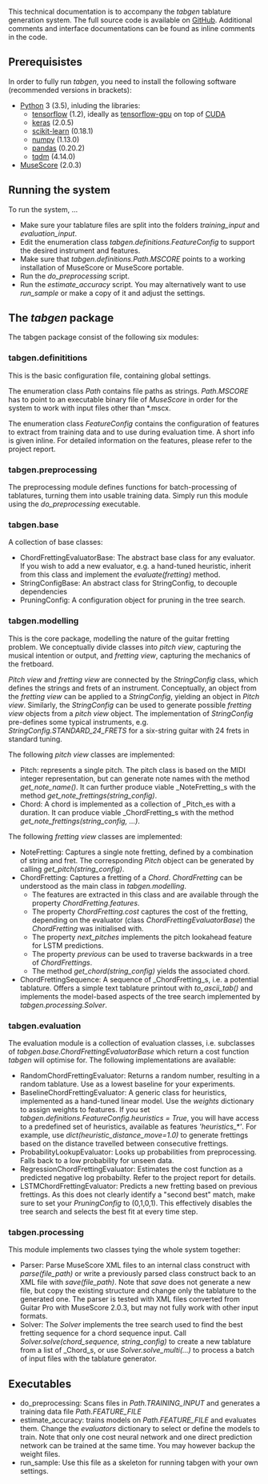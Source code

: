 This technical documentation is to accompany the _tabgen_ tablature generation system. The full source code is available on [GitHub](https://github.com/gitarreneli/tabgen). Additional comments and interface documentations can be found as inline comments in the code.

## Prerequisistes
In order to fully run _tabgen_, you need to install the following software (recommended versions in brackets):

* [Python](https://www.python.org/) 3 (3.5), inluding the libraries:
    * [tensorflow](https://www.tensorflow.org/) (1.2), ideally as [tensorflow-gpu](https://pypi.python.org/pypi/tensorflow-gpu/) on top of [CUDA](https://developer.nvidia.com/cuda-downloads)
    * [keras](https://keras.io/) (2.0.5)
    * [scikit-learn](http://scikit-learn.org/stable/) (0.18.1)
    * [numpy](http://www.numpy.org/) (1.13.0)
    * [pandas](http://pandas.pydata.org/) (0.20.2)
    * [tqdm](https://pypi.python.org/pypi/tqdm) (4.14.0)
* [MuseScore](https://musescore.org) (2.0.3)

## Running the system
To run the system, ...

* Make sure your tablature files are split into the folders _training\_input_ and _evaluation\_input_.
* Edit the enumeration class _tabgen.definitions.FeatureConfig_ to support the desired instrument and features.
* Make sure that _tabgen.definitions.Path.MSCORE_ points to a working installation of MuseScore or MuseScore portable.
* Run the _do\_preprocessing_ script.
* Run the _estimate\_accuracy_ script. You may alternatively want to use _run\_sample_ or make a copy of it and adjust the settings.

## The _tabgen_ package
The tabgen package consist of the following six modules:

### tabgen.definititions
This is the basic configuration file, containing global settings.

The enumeration class _Path_ contains file paths as strings. _Path.MSCORE_ has to point to an executable binary file of _MuseScore_ in order for the system to work with input files other than \*.mscx.

The enumeration class _FeatureConfig_ contains the configuration of features to extract from training data and to use during evaluation time. A short info is given inline. For detailed information on the features, please refer to the project report.

### tabgen.preprocessing
The preprocessing module defines functions for batch-processing of tablatures, turning them into usable training data. Simply run this module using the _do\_preprocessing_ executable.

### tabgen.base
A collection of base classes:

* ChordFrettingEvaluatorBase: The abstract base class for any evaluator. If you wish to add a new evaluator, e.g. a hand-tuned heuristic, inherit from this class and implement the _evaluate(fretting)_ method.
* StringConfigBase: An abstract class for StringConfig, to decouple dependencies
* PruningConfig: A configuration object for pruning in the tree search.

### tabgen.modelling
This is the core package, modelling the nature of the guitar fretting problem. We conceptually divide classes into _pitch view_, capturing the musical intention or output, and _fretting view_, capturing the mechanics of the fretboard.

_Pitch view_ and _fretting view_ are connected by the _StringConfig_ class, which defines the strings and frets of an instrument. Conceptually, an object from the _fretting view_ can be applied to a _StringConfig_, yielding an object in _Pitch view_. Similarly, the _StringConfig_ can be used to generate possible _fretting view_ objects from a _pitch view_ object.
The implementation of _StringConfig_ pre-defines some typical instruments, e.g. _StringConfig.STANDARD\_24\_FRETS_ for a six-string guitar with 24 frets in standard tuning.

The following _pitch view_ classes are implemented:

* Pitch: represents a single pitch. The pitch class is based on the MIDI integer representation, but can generate note names with the method _get\_note\_name()_. It can further produce viable _NoteFretting_s with the method _get\_note\_frettings(string\_config)_.
* Chord: A chord is implemented as a collection of _Pitch_es with a duration. It can produce viable _ChordFretting_s with the method _get\_note\_frettings(string\_config, ...)_.

The following _fretting view_ classes are implemented:

* NoteFretting: Captures a single note fretting, defined by a combination of string and fret. The corresponding _Pitch_ object can be generated by calling _get\_pitch(string\_config)_.
* ChordFretting: Captures a fretting of a _Chord_. _ChordFretting_ can be understood as the main class in _tabgen.modelling_.
    * The features are extracted in this class and are available through the property _ChordFretting.features_.
    * The property _ChordFretting.cost_ captures the cost of the fretting, depending on the evaluator (class _ChordFrettingEvaluatorBase_) the _ChordFretting_ was initialised with.
    * The property _next\_pitches_ implements the pitch lookahead feature for LSTM predictions.
    * The property _previous_ can be used to traverse backwards in a tree of _ChordFrettings_.
    * The method _get\_chord(string\_config)_ yields the associated chord.
* ChordFrettingSequence: A sequence of _ChordFretting_s, i.e. a potential tablature. Offers a simple text tablature printout with _to\_ascii\_tab()_ and implements the model-based aspects of the tree search implemented by _tabgen.processing.Solver_.


### tabgen.evaluation

The evaluation module is a collection of evaluation classes, i.e. subclasses of _tabgen.base.ChordFrettingEvaluatorBase_ which return a cost function _tabgen_ will optimise for. The following implementations are available:

* RandomChordFrettingEvaluator: Returns a random number, resulting in a random tablature. Use as a lowest baseline for your experiments.
* BaselineChordFrettingEvaluator: A generic class for heuristics, implemented as a hand-tuned linear model. Use the _weights_ dictionary to assign weights to features. If you set _tabgen.definitions.FeatureConfig.heuristics = True_, you will have access to a predefined set of heuristics, available as features _'heuristics\_*'_. For example, use _dict(heuristic\_distance\_move=1.0)_ to generate frettings based on the distance travelled between consecutive frettings.
* ProbabilityLookupEvaluator: Looks up probabilities from preprocessing. Falls back to a low probability for unseen data.
* RegressionChordFrettingEvaluator: Estimates the cost function as a predicted negative log probabilty. Refer to the project report for details.
* LSTMChordFrettingEvaluator: Predicts a new fretting based on previous frettings. As this does not clearly identify a "second best" match, make sure to set your _PruningConfig_ to (0,1,0,1). This effectively disables the tree search and selects the best fit at every time step.

### tabgen.processing
This module implements two classes tying the whole system together:

* Parser: Parse MuseScore XML files to an internal class construct with _parse(file\_path)_ or write a previously parsed class construct back to an XML file with _save(file\_path)_. Note that _save_ does not generate a new file, but copy the existing structure and change only the tablature to the generated one. The parser is tested with XML files converted from Guitar Pro with MuseScore 2.0.3, but may not fully work with other input formats.
* Solver: The _Solver_ implements the tree search used to find the best fretting sequence for a chord sequence input. Call _Solver.solve(chord\_sequence, string\_config)_ to create a new tablature from a list of _Chord_s, or use _Solver.solve\_multi(...)_ to process a batch of input files with the tablature generator.


## Executables

* do\_preprocessing: Scans files in _Path.TRAINING\_INPUT_ and generates a training data file _Path.FEATURE\_FILE_
* estimate\_accuracy: trains models on _Path.FEATURE\_FILE_ and evaluates them. Change the _evaluators_ dictionary to select or define the models to train. Note that only one cost neural network and one direct prediction network can be trained at the same time. You may however backup the weight files.
* run\_sample: Use this file as a skeleton for running tabgen with your own settings.